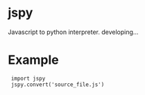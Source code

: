 # jspy
Javascript to python interpreter.
developing...

# Example
   
     import jspy
     jspy.convert('source_file.js')
